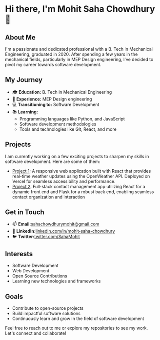 # Hi there, I'm Mohit Saha Chowdhury 👋

## About Me

I'm a passionate and dedicated professional with a B. Tech in Mechanical Engineering, graduated in 2020. After spending a few years in the mechanical fields, particularly in MEP Design engineering, I've decided to pivot my career towards software development.

## My Journey

- 🎓 **Education:** B. Tech in Mechanical Engineering
- 💼 **Experience:** MEP Design engineering
- 💻 **Transitioning to:** Software Development
- 📚 **Learning:** 
  - Programming languages like Python, and JavaScript
  - Software development methodologies
  - Tools and technologies like Git, React, and more

## Projects

I am currently working on a few exciting projects to sharpen my skills in software development. Here are some of them:

- [Project 1](https://weather-app-react-chi-ten.vercel.app/): A responsive web application built with React that provides real-time weather updates using the OpenWeather API. Deployed on Vercel for seamless accessibility and performance.
- [Project 2](https://github.com/Mohit940m/Full-Stack-contact-list-using-Flask): Full-stack contact management app utilizing React for a dynamic front end and Flask for a robust back end, enabling seamless contact organization and interaction


## Get in Touch

- 📫 **Email:**[sahachowdhurymohit@gmail.com](mailto:sahachowdhurymohit@gmail.com)
- 💼 **LinkedIn:**[linkedin.com/in/mohit-saha-chowdhury](https://linkedin.com/in/mohit-saha-chowdhury)
- 🐦 **Twitter:**[twitter.com/SahaMohit](https://twitter.com/SahaMohit)

## Interests

- Software Development
- Web Development
- Open Source Contributions
- Learning new technologies and frameworks

## Goals

- Contribute to open-source projects
- Build impactful software solutions
- Continuously learn and grow in the field of software development

Feel free to reach out to me or explore my repositories to see my work. Let's connect and collaborate!
